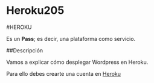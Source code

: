 # Heroku205

#HEROKU

Es un **Pass**; es decir, una plataforma como servicio.

##Descripción

Vamos a explicar cómo desplegar Wordpress en Heroku.

Para ello debes crearte una cuenta en [Heroku](https://heroku.com/)
